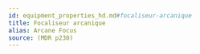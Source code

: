 ```yaml
---
id: equipment_properties_hd.md#focaliseur-arcanique
title: Focaliseur arcanique
alias: Arcane Focus
source: (MDR p230)
---
```


